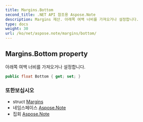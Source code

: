 ```yaml
---
title: Margins.Bottom
second_title: .NET API 참조용 Aspose.Note
description: Margins 재산. 아래쪽 여백 너비를 가져오거나 설정합니다.
type: docs
weight: 30
url: /ko/net/aspose.note/margins/bottom/
---
```

## Margins.Bottom property

아래쪽 여백 너비를 가져오거나 설정합니다.

```csharp
public float Bottom { get; set; }
```

### 또한보십시오

* struct [Margins](../)
* 네임스페이스 [Aspose.Note](../../margins/)
* 집회 [Aspose.Note](../../../)


